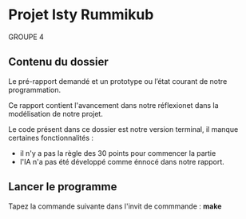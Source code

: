 # Projet Isty Rummikub

GROUPE 4 

## Contenu du dossier ##

Le pré-rapport demandé et un prototype ou l’état courant de notre programmation.

Ce rapport contient l'avancement dans notre réflexionet dans la modélisation de notre projet.

Le code présent dans ce dossier est notre version terminal, il manque certaines fonctionnalités :
- il n'y a pas la règle des 30 points pour commencer la partie
- l'IA n'a pas été développé comme énnocé dans notre rapport.

## Lancer le programme ##

Tapez la commande suivante dans l'invit de commmande :
**make**
